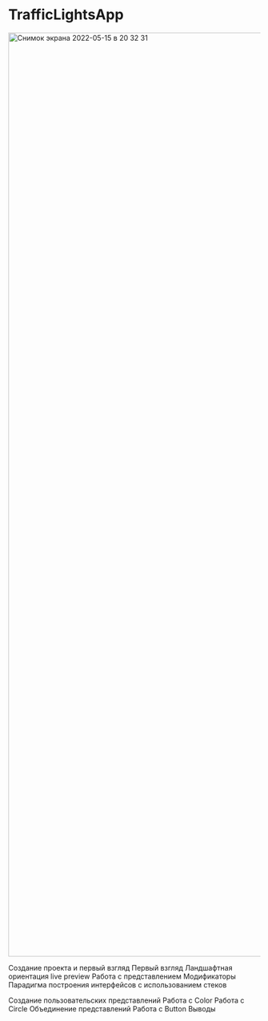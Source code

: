 # TrafficLightsApp
<img width="1849" alt="Снимок экрана 2022-05-15 в 20 32 31" src="https://user-images.githubusercontent.com/62894376/168481072-d7fc8a70-9a4c-4bef-804c-6ba1bfab964b.png">

Создание проекта и первый взгляд
Первый взгляд
Ландшафтная ориентация live preview
Работа с представлением
Модификаторы
Парадигма построения интерфейсов с использованием стеков
 
Создание пользовательских представлений
Работа с Color
Работа с Circle
Объединение представлений
Работа с Button
Выводы
